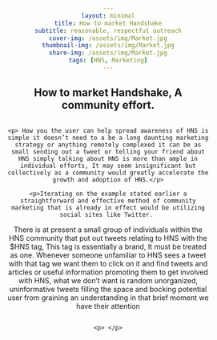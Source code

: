 ```yaml
---
layout: minimal
title: How to market Handshake
subtitle: reasonable, respectful outreach
cover-img: /assets/img/Market.jpg
thumbnail-img: /assets/img/Market.jpg
share-img: /assets/img/Market.jpg
tags: [HNS, Marketing]
---
```

<html>
<head>
<meta name="viewport" content="width=device-width, initial-scale=1">
<style>
  h2 {text-align: center;}
p {text-align: center;}
div {text-align: center;}
li {text-align: left;}
* {
  box-sizing: border-box;
}

/* Create two equal columns that floats next to each other */
.column {
  float: left;
  width: 50%;
  padding: 10px;
  height: 300px; /* Should be removed. Only for demonstration */
}

/* Clear floats after the columns */
.row:after {
  content: "";
  display: table;
  clear: both;
}
</style>
</head>
<body>

<h2>How to market Handshake, A community effort.</h2>

<div class="row">
  <div class="column">
    
    
    <p> How you the user can help spread awareness of HNS is simple it doesn’t need to a be a long daunting marketing strategy or anything remotely complexed it can be as small sending out a tweet or telling your friend about HNS simply talking about HNS is more than ample in individual efforts, It may seem insignificant but collectively as a community would greatly accelerate the growth and adoption of HNS.</p>
    
    <p>Iterating on the example stated earlier a straightforward and effective method of community marketing that is already in effect would be utilizing social sites like Twitter. 
There is at present a small group of individuals within the HNS community that put out tweets relating to HNS with the $HNS tag, This tag is essentially a brand, It must be treated as one. Whenever someone unfamiliar to HNS sees a tweet with that tag we want them to click on it and find tweets and articles or useful information promoting them to get involved with HNS, what we don’t want is random unorganized, uninformative tweets filling the space and bocking potential user from graining an understanding in that brief moment we have their attention 

</p>
  </div>
  <div class="column">
   
    <p> </p>
  </div>
</div>

</body>
</html>
